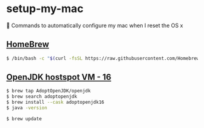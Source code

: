 # setup-my-mac
 :apple: Commands to automatically configure my mac when I reset the OS x


## [HomeBrew](https://brew.sh/)

```bash
$ /bin/bash -c "$(curl -fsSL https://raw.githubusercontent.com/Homebrew/install/HEAD/install.sh)"
```

## [OpenJDK hostspot VM - 16](https://github.com/AdoptOpenJDK/homebrew-openjdk)

```bash
$ brew tap AdoptOpenJDK/openjdk
$ brew search adoptopenjdk
$ brew install --cask adoptopenjdk16
$ java -version
```

```bash
$ brew update
```
